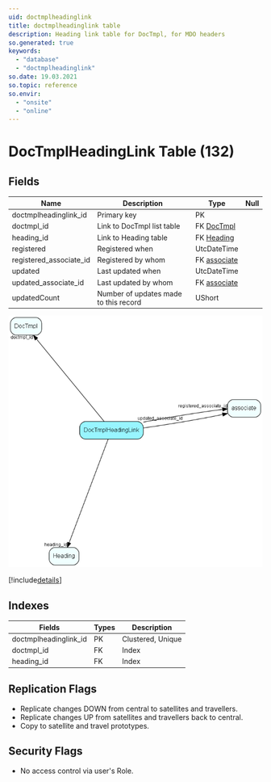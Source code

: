 ```yaml
---
uid: doctmplheadinglink
title: doctmplheadinglink table
description: Heading link table for DocTmpl, for MDO headers
so.generated: true
keywords:
  - "database"
  - "doctmplheadinglink"
so.date: 19.03.2021
so.topic: reference
so.envir:
  - "onsite"
  - "online"
---
```


# DocTmplHeadingLink Table (132)

## Fields

| Name | Description | Type | Null |
|------|-------------|------|:----:|
|doctmplheadinglink\_id|Primary key|PK| |
|doctmpl\_id|Link to DocTmpl list table|FK [DocTmpl](DocTmpl.md)| |
|heading\_id|Link to Heading table|FK [Heading](Heading.md)| |
|registered|Registered when|UtcDateTime| |
|registered\_associate\_id|Registered by whom|FK [associate](associate.md)| |
|updated|Last updated when|UtcDateTime| |
|updated\_associate\_id|Last updated by whom|FK [associate](associate.md)| |
|updatedCount|Number of updates made to this record|UShort| |


![DocTmplHeadingLink table relationship diagram](media\DocTmplHeadingLink.png)

[!include[details](./includes/DocTmplHeadingLink.md)]

## Indexes

| Fields | Types | Description |
|--------|-------|-------------|
|doctmplheadinglink\_id |PK |Clustered, Unique |
|doctmpl\_id |FK |Index |
|heading\_id |FK |Index |

## Replication Flags

* Replicate changes DOWN from central to satellites and travellers.
* Replicate changes UP from satellites and travellers back to central.
* Copy to satellite and travel prototypes.

## Security Flags

* No access control via user's Role.

